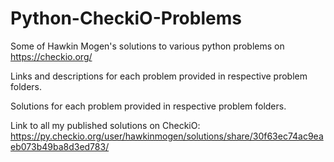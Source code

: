 # Python-CheckiO-Problems
Some of Hawkin Mogen's solutions to various python problems on https://checkio.org/

Links and descriptions for each problem provided in respective problem folders.

Solutions for each problem provided in respective problem folders.

Link to all my published solutions on CheckiO:
https://py.checkio.org/user/hawkinmogen/solutions/share/30f63ec74ac9eaeb073b49ba8d3ed783/
